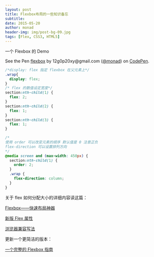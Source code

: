 ```yaml
---
layout: post
title: Flexbox布局的一些知识备忘
subtitle: 
date: 2015-05-20
author: monad
header-img: img/post-bg-09.jpg
tags: [Flex, CSS3, HTML5]
---
```


一个 Flexbox 的 Demo

<p data-height="307" data-theme-id="0" data-slug-hash="gmYEob" data-default-tab="result" data-user="monad" data-embed-version="2" data-pen-title="flexbox" class="codepen">See the Pen <a href="http://codepen.io/monad/pen/gmYEob/">flexbox</a> by 12g0p20xy@gmail.com (<a href="http://codepen.io/monad">@monad</a>) on <a href="http://codepen.io">CodePen</a>.</p>
<script async src="https://production-assets.codepen.io/assets/embed/ei.js"></script>

```css
/*display: flex 指定 flexbox 在父元素上*/
.wrap{
  display: flex;
}
/* flex 的数值设定宽度*/
section:nth-child(1) {
  flex: 2;
}
section:nth-child(2) {
  flex: 1;
}
section:nth-child(3) {
  flex: 1;
}

/*
使用 order 可以改变元素的顺序 默认值是 0 注意正负
flex-direction 可以设置排列方向
*/
@media screen and (max-width: 450px) {
  section:nth-child(1) {
    order: 2;
  }
  .wrap {
    flex-direction: column;
  }
}
```

关于 flex 如何分配大小的详细内容读这篇：

[Flexbox——快速布局神器](http://www.w3cplus.com/css3/flexbox-basics.html)

[新版 Flex 属性](http://css.doyoe.com/properties/flex/flex.htm)

[浏览器兼容写法](http://www.w3cplus.com/css3/using-flexbox.html)

更新一个更简洁的版本：

[一个完整的 Flexbox 指南](http://www.w3cplus.com/css3/a-guide-to-flexbox-new.html)